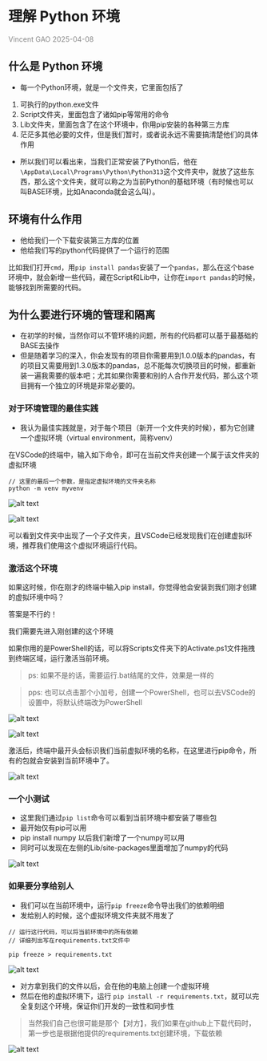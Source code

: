 # 理解 Python 环境

<p style="color: #888;">Vincent GAO 2025-04-08<p\>

## 什么是 Python 环境
- 每一个Python环境，就是一个文件夹，它里面包括了
1. 可执行的python.exe文件
2. Script文件夹，里面包含了诸如pip等常用的命令
3. Lib文件夹，里面包含了在这个环境中，你用pip安装的各种第三方库
4. 茫茫多其他必要的文件，但是我们暂时，或者说永远不需要搞清楚他们的具体作用

- 所以我们可以看出来，当我们正常安装了Python后，他在`\AppData\Local\Programs\Python\Python313`这个文件夹中，就放了这些东西，那么这个文件夹，就可以称之为当前Python的基础环境（有时候也可以叫BASE环境，比如Anaconda就会这么叫）。


## 环境有什么作用
- 他给我们一个下载安装第三方库的位置
- 他给我们写的python代码提供了一个运行的范围

比如我们打开`cmd`，用`pip install pandas`安装了一个`pandas`，那么在这个base环境中，就会新增一些代码，藏在Script和Lib中，让你在`import pandas`的时候，能够找到所需要的代码。


## 为什么要进行环境的管理和隔离
- 在初学的时候，当然你可以不管环境的问题，所有的代码都可以基于最基础的BASE去操作
- 但是随着学习的深入，你会发现有的项目你需要用到1.0.0版本的pandas，有的项目又需要用到1.3.0版本的pandas，总不能每次切换项目的时候，都重新装一遍我需要的版本吧；尤其如果你需要和别的人合作开发代码，那么这个项目拥有一个独立的环境是非常必要的。

### 对于环境管理的最佳实践
- 我认为最佳实践就是，对于每个项目（新开一个文件夹的时候），都为它创建一个虚拟环境（virtual environment，简称venv）


在VSCode的终端中，输入如下命令，即可在当前文件夹创建一个属于该文件夹的虚拟环境

```shell
// 这里的最后一个参数，是指定虚拟环境的文件夹名称
python -m venv myvenv 
```

![alt text](1.3asset/image1.png)


![alt text](1.3asset/image2.png)

可以看到文件夹中出现了一个子文件夹，且VSCode已经发现我们在创建虚拟环境，推荐我们使用这个虚拟环境运行代码。

### 激活这个环境

如果这时候，你在刚才的终端中输入pip install，你觉得他会安装到我们刚才创建的虚拟环境中吗？

答案是不行的！

我们需要先进入刚创建的这个环境

如果你用的是PowerShell的话，可以将Scripts文件夹下的Activate.ps1文件拖拽到终端区域，运行激活当前环境。

> ps: 如果不是的话，需要运行.bat结尾的文件，效果是一样的

> pps: 也可以点击那个小加号，创建一个PowerShell，也可以去VSCode的设置中，将默认终端改为PowerShell


![alt text](1.3asset/image3.png)

![alt text](1.3asset/image4.png)


激活后，终端中最开头会标识我们当前虚拟环境的名称，在这里进行pip命令，所有的包就会安装到当前环境中了。

![alt text](1.3asset/image5.png)


### 一个小测试

- 这里我们通过`pip list`命令可以看到当前环境中都安装了哪些包
- 最开始仅有pip可以用
- pip install numpy 以后我们新增了一个numpy可以用
- 同时可以发现在左侧的Lib/site-packages里面增加了numpy的代码


![alt text](1.3asset/image6.png)


### 如果要分享给别人

- 我们可以在当前环境中，运行`pip freeze`命令导出我们的依赖明细
- 发给别人的时候，这个虚拟环境文件夹就不用发了

```shell
// 运行这行代码，可以将当前环境中的所有依赖
// 详细列出写在requirements.txt文件中

pip freeze > requirements.txt
```

![alt text](1.3asset/image7.png)


- 对方拿到我们的文件以后，会在他的电脑上创建一个虚拟环境
- 然后在他的虚拟环境下，运行 `pip install -r requirements.txt`，就可以完全复刻这个环境，保证你们开发的一致性和同步性
> 当然我们自己也很可能是那个【对方】，我们如果在github上下载代码时，第一步也是根据他提供的requirements.txt创建环境，下载依赖

![alt text](1.3asset/image8.png)


